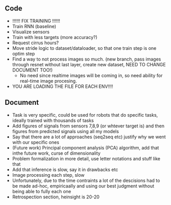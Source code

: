 Code
----------
- !!!!!! FIX TRAINING !!!!!!
- Train RNN (baseline)
- Visualize sensors
- Train with less targets (more accuracy?)
- Request cirrus hours?
- Move stride logic to dataset/dataloader, so that one train step is one optim step
- Find a way to not process images so much. (new branch, pass images through resnet without last layer, create new dataset, NEED TO CHANGE DOCUMENT TOO!)
    - No need since realtime images will be coming in, so need ability for real-time image procesing.
- YOU ARE LOADING THE FILE FOR EACH ENV!!!!

Document
----------

- Task is very specific, could be used for robots that do specific tasks, ideally trained with thousands of tasks
- Add figures of signals from sensors 7,8,9 (or whtever target is) and then figures from predicted signals using all my models
- Say that there are a lot of approaches (seq2seq etc) justify why we went with our specific ones
- (Future work) Principal component analysis (PCA) algorithm, add that inthe future work, curse of dimensionality
- Problem formalization in more detail, use letter notations and stuff like that
- Add that inference is slow, say it in drawbacks etc
- Image processing each step, slow
- Unfortunately, due to the time contraints a lot of the descisions had to be made ad-hoc, empiricaally and using our best judgment without being able to fully each one
- Retrospection section, heinsight is 20-20